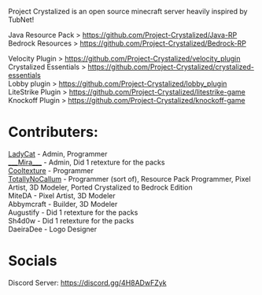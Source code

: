 Project Crystalized is an open source minecraft server heavily inspired by TubNet!

Java Resource Pack > https://github.com/Project-Crystalized/Java-RP <br>
Bedrock Resources > https://github.com/Project-Crystalized/Bedrock-RP <br>

Velocity Plugin > https://github.com/Project-Crystalized/velocity_plugin <br>
Crystalized Essentials > https://github.com/Project-Crystalized/crystalized-essentials <br>
Lobby plugin > https://github.com/Project-Crystalized/lobby_plugin <br>
LiteStrike Plugin > https://github.com/Project-Crystalized/litestrike-game <br>
Knockoff Plugin > https://github.com/Project-Crystalized/knockoff-game <br>

# Contributers:
[LadyCat](https://github.com/LadyCattv) - Admin, Programmer <br>
[\_\_\_Mira\_\_\_](https://github.com/Mira438) - Admin, Did 1 retexture for the packs <br>
[Cooltexture](https://github.com/cooltexture1) - Programmer <br>
[TotallyNoCallum](https://github.com/TotallyNoCallum) - Programmer (sort of), Resource Pack Programmer, Pixel Artist, 3D Modeler, Ported Crystalized to Bedrock Edition <br>
MiteDA - Pixel Artist, 3D Modeler <br>
Abbymcraft - Builder, 3D Modeler <br>
Augustify - Did 1 retexture for the packs <br>
Sh4d0w - Did 1 retexture for the packs <br>
DaeiraDee - Logo Designer

# Socials
Discord Server: https://discord.gg/4H8ADwFZyk

